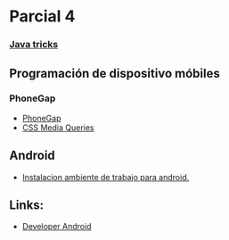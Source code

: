 # Parcial 4


### [Java tricks](java-tricks.html)

## Programación de dispositivo móbiles

### PhoneGap

 - [PhoneGap](phonegap.html)
 - [CSS Media Queries](css-media-queries.html)


## Android
 - [Instalacion ambiente de trabajo para android.](instalacion.html)


## Links:

 - [Developer Android](http://developer.android.com/)